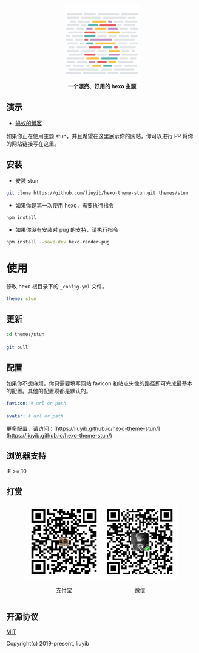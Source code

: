 <center>
  <img style="width: 200px;" src="https://raw.githubusercontent.com/liuyib/picBed/master/hexo-blog/20190602210819.png" alt="stun-logo">
</center>

<center><strong>一个漂亮、好用的 hexo 主题</strong></center>

## 演示

- [蚂蚁的博客](https://liuyib.github.io/)

如果你正在使用主题 stun，并且希望在这里展示你的网站，你可以进行 PR 将你的网站链接写在这里。

## 安装

- 安装 stun

``` bash
git clone https://github.com/liuyib/hexo-theme-stun.git themes/stun
```

- 如果你是第一次使用 hexo，需要执行指令

``` bash
npm install
```

- 如果你没有安装对 pug 的支持，请执行指令

``` bash
npm install --save-dev hexo-render-pug
```

# 使用

修改 hexo 根目录下的 `_config.yml` 文件。

``` yml
theme: stun
```

## 更新

``` bash
cd themes/stun

git pull
```

## 配置

如果你不想麻烦，你只需要填写网站 favicon 和站点头像的路径即可完成最基本的配置。其他的配置项都是默认的。

``` yml
favicon: # url or path

avatar: # url or path
```

更多配置，请访问：[https://liuyib.github.io/hexo-theme-stun/](https://liuyib.github.io/hexo-theme-stun/)

## 浏览器支持

IE >= 10

## 打赏

<center style="display: flex; justify-content: center;">
  <div>
    <img style="width: 200px;" src="https://raw.githubusercontent.com/liuyib/picBed/master/hexo-blog/20190529222805.png" alt="alipay" title="alipay">
    <p>支付宝</p>
  </div>
  <div>
    <img style="width: 200px;" src="https://raw.githubusercontent.com/liuyib/picBed/master/hexo-blog/20190529222806.png" alt="wechat" title="wechat">
    <p>微信</p>
  </div>
</center>

## 开源协议

[MIT]()

Copyright(c) 2019-present, liuyib
